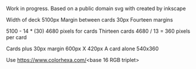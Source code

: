 Work in progress. 
Based on a public domain svg with created by inkscape

Width of deck 5100px
Margin between cards 30px
Fourteen margins

5100 - 14 * (30)
4680 pixels for cards
Thirteen cards
4680 / 13 = 360 pixels per card

Cards plus 30px margin 600px X 420px
A card alone 540x360

Use https://www.colorhexa.com/<base 16 RGB triplet>
